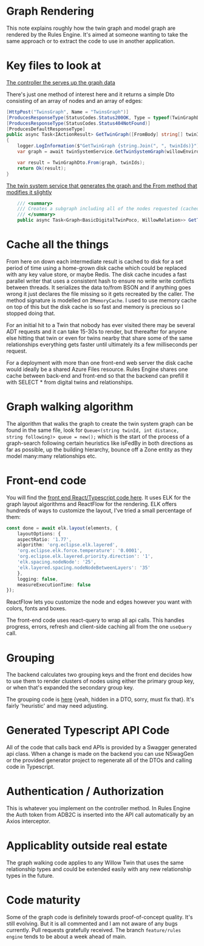 Graph Rendering
====

This note explains roughly how the twin graph and model graph are rendered by the Rules Engine. It's aimed at someone wanting to take the same approach or to extract the code to use in another application.

Key files to look at
====

[The controller the serves up the graph data](../RulesEngine.Web/Controllers/TwinController.cs)

There's just one method of interest here and it returns a simple Dto consisting of an array of nodes and an array of edges:

````csharp
[HttpPost("TwinsGraph", Name = "TwinsGraph")]
[ProducesResponseType(StatusCodes.Status200OK, Type = typeof(TwinGraphDto))]
[ProducesResponseType(StatusCodes.Status404NotFound)]
[ProducesDefaultResponseType]
public async Task<IActionResult> GetTwinGraph([FromBody] string[] twinIds, int maxDistance = 1)
{
    logger.LogInformation($"GetTwinGraph {string.Join(", ", twinIds)}");
    var graph = await twinSystemService.GetTwinSystemGraph(willowEnvironment, twinIds);

    var result = TwinGraphDto.From(graph, twinIds);
    return Ok(result);
}
````

[The twin system service that generates the graph and the From method that modifies it slightly](../WillowRules/Services/TwinSystemService.cs)

````csharp
	/// <summary>
	/// Creates a subgraph including all of the nodes requested (cached on disk)
	/// </summary>
	public async Task<Graph<BasicDigitalTwinPoco, WillowRelation>> GetTwinSystemGraph(WillowEnvironment willowEnvironment, string[] twinIds)
````

Cache all the things
====
From here on down each intermediate result is cached to disk for a set period of time using a home-grown disk cache which could be replaced with any key value store, or maybe Redis. The disk cache incudes a fast parallel writer that uses a consistent hash to ensure no write write conflicts between threads. It serializes the data to/from BSON and if anything goes wrong it just declares the file missing so it gets recreated by the caller. The method signature is modelled on `IMemoryCache`. I used to use memory cache on top of this but the disk cache is so fast and memory is precious so I stopped doing that.

For an initial hit to a Twin that nobody has ever visited there may be several ADT requests and it can take 15-30s to render, but thereafter for anyone else hitting that twin or even for twins nearby that share some of the same relationships everything gets faster until ultimately its a few milliseconds per request.

For a deployment with more than one front-end web server the disk cache would ideally be a shared Azure Files resource. Rules Engine shares one cache between back-end and front-end so that the backend can prefill it with SELECT * from digital twins and relationships.


Graph walking algorithm
====
The algorithm that walks the graph to create the twin system graph can be found in the same file, look for `Queue<(string twinId, int distance, string following)> queue = new();` which is the start of the process of a graph-search following certain heuristics like isFedBy in both directions as far as possible, up the building hierarchy, bounce off a Zone entity as they model many:many relationships etc.

Front-end code
====
You will find the [front end React/Typescript code here](../RulesEngine.Web/ClientApp/src/components/graphs/TwinGraph.tsx). It uses ELK for the graph layout algorithms and ReactFlow for the rendering. ELK offers hundreds of ways to customize the layout, I've tried a small percentage of them:

````typescript
const done = await elk.layout(elements, {
    layoutOptions: {
    aspectRatio: '1.77',
    algorithm: 'org.eclipse.elk.layered',
    'org.eclipse.elk.force.temperature': '0.0001',
    'org.eclipse.elk.layered.priority.direction': '1',
    'elk.spacing.nodeNode': '25',
    'elk.layered.spacing.nodeNodeBetweenLayers': '35'
    },
    logging: false,
    measureExecutionTime: false
});
````

ReactFlow lets you customize the node and edges however you want with colors, fonts and boxes.

The front-end code uses react-query to wrap all api calls. This handles progress, errors, refresh and client-side caching all from the one `useQuery` call.

Grouping
====
The backend calculates two grouping keys and the front end decides how to use them to render clusters of nodes using either the primary group key, or when that's expanded the secondary group key.

The grouping code is [here](../WillowRules/Model/Twins/TwinGraphDto.cs) {yeah, hidden in a DTO, sorry, must fix that}. It's fairly 'heuristic' and may need adjusting.

Generated Typescript API Code
====
All of the code that calls back end APIs is provided by a Swagger generated api class. When a change is made on the backend you can use NSwagGen or the provided generator project to regenerate all of the DTOs and calling code in Typescript. 

Authentication / Authorization
====
This is whatever you implement on the controller method. In Rules Engine the Auth token from ADB2C is inserted into the API call automatically by an Axios interceptor.

Applicablity outside real estate
====
The graph walking code applies to any Willow Twin that uses the same relationship types and could be extended easily with any new relationship types in the future.

Code maturity
=====
Some of the graph code is definitely towards proof-of-concept quality. It's still evolving.  But it is all commented and I am not aware of any bugs currently. Pull requests gratefully received. The branch `feature/rules engine` tends to be about a week ahead of main.